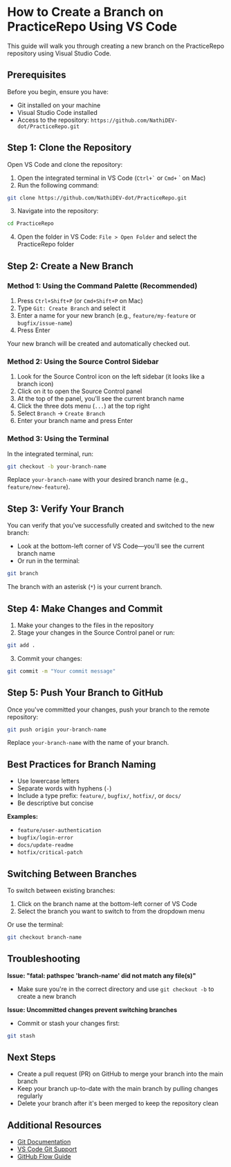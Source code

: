 # How to Create a Branch on PracticeRepo Using VS Code

This guide will walk you through creating a new branch on the PracticeRepo repository using Visual Studio Code.

## Prerequisites

Before you begin, ensure you have:

- Git installed on your machine
- Visual Studio Code installed
- Access to the repository: `https://github.com/NathiDEV-dot/PracticeRepo.git`

## Step 1: Clone the Repository

Open VS Code and clone the repository:

1. Open the integrated terminal in VS Code (`` Ctrl+` `` or `Cmd+` ` on Mac)
2. Run the following command:
```bash
git clone https://github.com/NathiDEV-dot/PracticeRepo.git
```
3. Navigate into the repository:
```bash
cd PracticeRepo
```
4. Open the folder in VS Code: `File > Open Folder` and select the PracticeRepo folder

## Step 2: Create a New Branch

### Method 1: Using the Command Palette (Recommended)

1. Press `Ctrl+Shift+P` (or `Cmd+Shift+P` on Mac)
2. Type `Git: Create Branch` and select it
3. Enter a name for your new branch (e.g., `feature/my-feature` or `bugfix/issue-name`)
4. Press Enter

Your new branch will be created and automatically checked out.

### Method 2: Using the Source Control Sidebar

1. Look for the Source Control icon on the left sidebar (it looks like a branch icon)
2. Click on it to open the Source Control panel
3. At the top of the panel, you'll see the current branch name
4. Click the three dots menu (`...`) at the top right
5. Select `Branch` → `Create Branch`
6. Enter your branch name and press Enter

### Method 3: Using the Terminal

In the integrated terminal, run:
```bash
git checkout -b your-branch-name
```

Replace `your-branch-name` with your desired branch name (e.g., `feature/new-feature`).

## Step 3: Verify Your Branch

You can verify that you've successfully created and switched to the new branch:

- Look at the bottom-left corner of VS Code—you'll see the current branch name
- Or run in the terminal:
```bash
git branch
```

The branch with an asterisk (`*`) is your current branch.

## Step 4: Make Changes and Commit

1. Make your changes to the files in the repository
2. Stage your changes in the Source Control panel or run:
```bash
git add .
```
3. Commit your changes:
```bash
git commit -m "Your commit message"
```

## Step 5: Push Your Branch to GitHub

Once you've committed your changes, push your branch to the remote repository:

```bash
git push origin your-branch-name
```

Replace `your-branch-name` with the name of your branch.

## Best Practices for Branch Naming

- Use lowercase letters
- Separate words with hyphens (`-`)
- Include a type prefix: `feature/`, `bugfix/`, `hotfix/`, or `docs/`
- Be descriptive but concise

**Examples:**
- `feature/user-authentication`
- `bugfix/login-error`
- `docs/update-readme`
- `hotfix/critical-patch`

## Switching Between Branches

To switch between existing branches:

1. Click on the branch name at the bottom-left corner of VS Code
2. Select the branch you want to switch to from the dropdown menu

Or use the terminal:
```bash
git checkout branch-name
```

## Troubleshooting

**Issue: "fatal: pathspec 'branch-name' did not match any file(s)"**
- Make sure you're in the correct directory and use `git checkout -b` to create a new branch

**Issue: Uncommitted changes prevent switching branches**
- Commit or stash your changes first:
```bash
git stash
```

## Next Steps

- Create a pull request (PR) on GitHub to merge your branch into the main branch
- Keep your branch up-to-date with the main branch by pulling changes regularly
- Delete your branch after it's been merged to keep the repository clean

## Additional Resources

- [Git Documentation](https://git-scm.com/doc)
- [VS Code Git Support](https://code.visualstudio.com/docs/editor/versioncontrol)
- [GitHub Flow Guide](https://guides.github.com/introduction/flow/)

